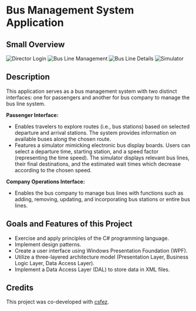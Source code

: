 # Bus Management System Application

## Small Overview
![Director Login](https://github.com/Nelly-Lea/dotNet5781_00_9106_7647/blob/main/assets/73136068/ffe6bbee-c94b-4ee1-a850-19326b694764.png)
![Bus Line Management](https://github.com/Nelly-Lea/dotNet5781_00_9106_7647/blob/main/assets/73136068/5ff32daa-468e-4257-8ecb-9f306d4b0f95.png)
![Bus Line Details](https://github.com/Nelly-Lea/dotNet5781_00_9106_7647/blob/main/assets/73136068/61896055-268e-46c9-91ff-0696aabcd961.png)
![Simulator](https://github.com/Nelly-Lea/dotNet5781_00_9106_7647/blob/main/assets/73136068/a7a8d911-1331-4c0c-a021-5c37c3109290.png)

## Description
This application serves as a bus management system with two distinct interfaces: one for passengers and another for bus company to manage the bus line system. 

**Passenger Interface:**
- Enables travelers to explore routes (i.e., bus stations) based on selected departure and arrival stations. The system provides information on available buses along the chosen route.
- Features a simulator mimicking electronic bus display boards. Users can select a departure time, starting station, and a speed factor (representing the time speed). The simulator displays relevant bus lines, their final destinations, and the estimated wait times which decrease according to the chosen speed.

**Company Operations Interface:**
- Enables the bus company to manage bus lines with functions such as adding, removing, updating, and incorporating bus stations or entire bus lines.

## Goals and Features of this Project
- Exercise and apply principles of the C# programming language.
- Implement design patterns.
- Create a user interface using Windows Presentation Foundation (WPF).
- Utilize a three-layered architecture model (Presentation Layer, Business Logic Layer, Data Access Layer).
- Implement a Data Access Layer (DAL) to store data in XML files.
  
## Credits

This project was co-developed with [csfez](https://github.com/csfez/).
